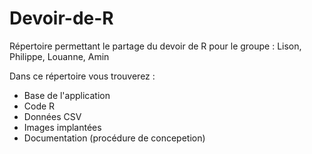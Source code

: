 # Devoir-de-R
Répertoire permettant le partage du devoir de R pour le groupe : Lison, Philippe, Louanne, Amin 

Dans ce répertoire vous trouverez :

  - Base de l'application
  - Code R
  - Données CSV
  - Images implantées
  - Documentation (procédure de concepetion)
